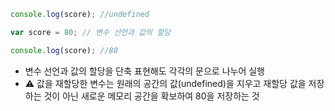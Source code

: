```javascript
console.log(score); //undefined

var score = 80; // 변수 선언과 값의 할당

console.log(score); //80
```
- 변수 선언과 값의 할당을 단축 표현해도 각각의 문으로 나누어 실행
- ⚠️ 값을 재할당한 변수는 원래의 공간의 값(undefined)을 지우고 재할당 값을 저장하는 것이 아닌 새로운 메모리 공간을 확보하여 80을 저장하는 것

